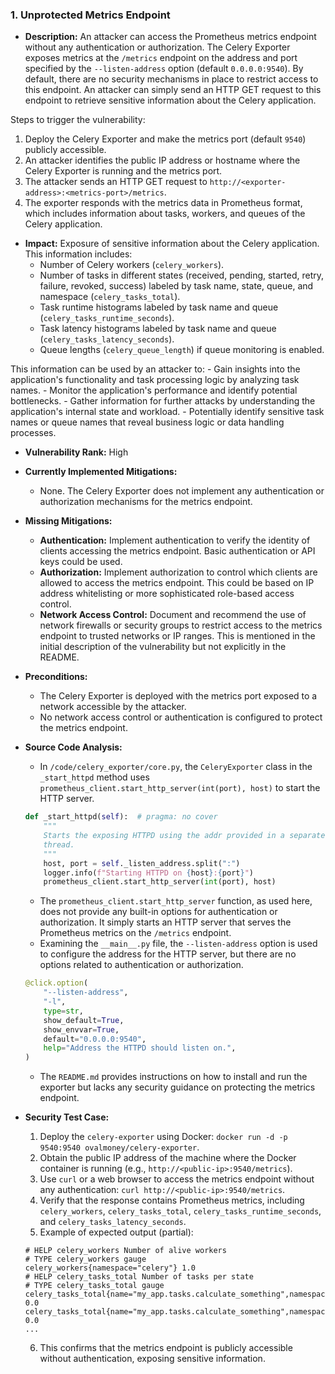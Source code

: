 ### 1. Unprotected Metrics Endpoint

- **Description:**
An attacker can access the Prometheus metrics endpoint without any authentication or authorization. The Celery Exporter exposes metrics at the `/metrics` endpoint on the address and port specified by the `--listen-address` option (default `0.0.0.0:9540`). By default, there are no security mechanisms in place to restrict access to this endpoint. An attacker can simply send an HTTP GET request to this endpoint to retrieve sensitive information about the Celery application.

Steps to trigger the vulnerability:
1. Deploy the Celery Exporter and make the metrics port (default `9540`) publicly accessible.
2. An attacker identifies the public IP address or hostname where the Celery Exporter is running and the metrics port.
3. The attacker sends an HTTP GET request to `http://<exporter-address>:<metrics-port>/metrics`.
4. The exporter responds with the metrics data in Prometheus format, which includes information about tasks, workers, and queues of the Celery application.

- **Impact:**
Exposure of sensitive information about the Celery application. This information includes:
    - Number of Celery workers (`celery_workers`).
    - Number of tasks in different states (received, pending, started, retry, failure, revoked, success) labeled by task name, state, queue, and namespace (`celery_tasks_total`).
    - Task runtime histograms labeled by task name and queue (`celery_tasks_runtime_seconds`).
    - Task latency histograms labeled by task name and queue (`celery_tasks_latency_seconds`).
    - Queue lengths (`celery_queue_length`) if queue monitoring is enabled.

This information can be used by an attacker to:
    - Gain insights into the application's functionality and task processing logic by analyzing task names.
    - Monitor the application's performance and identify potential bottlenecks.
    - Gather information for further attacks by understanding the application's internal state and workload.
    - Potentially identify sensitive task names or queue names that reveal business logic or data handling processes.

- **Vulnerability Rank:** High

- **Currently Implemented Mitigations:**
    - None. The Celery Exporter does not implement any authentication or authorization mechanisms for the metrics endpoint.

- **Missing Mitigations:**
    - **Authentication:** Implement authentication to verify the identity of clients accessing the metrics endpoint. Basic authentication or API keys could be used.
    - **Authorization:** Implement authorization to control which clients are allowed to access the metrics endpoint. This could be based on IP address whitelisting or more sophisticated role-based access control.
    - **Network Access Control:** Document and recommend the use of network firewalls or security groups to restrict access to the metrics endpoint to trusted networks or IP ranges. This is mentioned in the initial description of the vulnerability but not explicitly in the README.

- **Preconditions:**
    - The Celery Exporter is deployed with the metrics port exposed to a network accessible by the attacker.
    - No network access control or authentication is configured to protect the metrics endpoint.

- **Source Code Analysis:**
    - In `/code/celery_exporter/core.py`, the `CeleryExporter` class in the `_start_httpd` method uses `prometheus_client.start_http_server(int(port), host)` to start the HTTP server.
    ```python
    def _start_httpd(self):  # pragma: no cover
        """
        Starts the exposing HTTPD using the addr provided in a separate
        thread.
        """
        host, port = self._listen_address.split(":")
        logger.info(f"Starting HTTPD on {host}:{port}")
        prometheus_client.start_http_server(int(port), host)
    ```
    - The `prometheus_client.start_http_server` function, as used here, does not provide any built-in options for authentication or authorization. It simply starts an HTTP server that serves the Prometheus metrics on the `/metrics` endpoint.
    - Examining the `__main__.py` file, the `--listen-address` option is used to configure the address for the HTTP server, but there are no options related to authentication or authorization.
    ```python
    @click.option(
        "--listen-address",
        "-l",
        type=str,
        show_default=True,
        show_envvar=True,
        default="0.0.0.0:9540",
        help="Address the HTTPD should listen on.",
    )
    ```
    - The `README.md` provides instructions on how to install and run the exporter but lacks any security guidance on protecting the metrics endpoint.

- **Security Test Case:**
    1. Deploy the `celery-exporter` using Docker: `docker run -d -p 9540:9540 ovalmoney/celery-exporter`.
    2. Obtain the public IP address of the machine where the Docker container is running (e.g., `http://<public-ip>:9540/metrics`).
    3. Use `curl` or a web browser to access the metrics endpoint without any authentication: `curl http://<public-ip>:9540/metrics`.
    4. Verify that the response contains Prometheus metrics, including `celery_workers`, `celery_tasks_total`, `celery_tasks_runtime_seconds`, and `celery_tasks_latency_seconds`.
    5. Example of expected output (partial):
    ```
    # HELP celery_workers Number of alive workers
    # TYPE celery_workers gauge
    celery_workers{namespace="celery"} 1.0
    # HELP celery_tasks_total Number of tasks per state
    # TYPE celery_tasks_total gauge
    celery_tasks_total{name="my_app.tasks.calculate_something",namespace="celery",queue="celery",state="RECEIVED"} 0.0
    celery_tasks_total{name="my_app.tasks.calculate_something",namespace="celery",queue="celery",state="PENDING"} 0.0
    ...
    ```
    6. This confirms that the metrics endpoint is publicly accessible without authentication, exposing sensitive information.